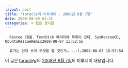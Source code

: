 ```yaml
---
layout: post
title: "toracle의 미투데이 - 2008년 8월 7일"
date: 2008-08-08 04:31
categories: ⊙ 짧은 생각들
---
```



    
      Rescue CD들. TestDisk 페이지에 목록이 있다. SysRescueCD, UbuntuRescueRemix2008-08-07 11:52:55

      휴가는 언제 쓰며 무엇을 할 것인가… -.-);2008-08-07 15:57:54

    
    

이 글은 [toracle](http://me2day.net/toracle)님의 [2008년 8월 7일](http://me2day.net/toracle/2008/08/07#02:52:55)의 미투데이 내용입니다.


   
       
